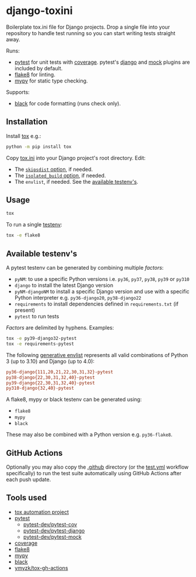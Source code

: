 # django-toxini

Boilerplate tox.ini file for Django projects. Drop a single file into your
repository to handle test running so you can start writing tests straight away.

Runs:
- [pytest](https://docs.pytest.org/en/latest/) for unit tests with
  [coverage](https://coverage.readthedocs.io/en/latest/). pytest's
  [django](https://github.com/pytest-dev/pytest-django/) and
  [mock](https://github.com/pytest-dev/pytest-mock/) plugins are included by
  default.
- [flake8](https://flake8.pycqa.org/en/latest/) for linting.
- [mypy](https://mypy.readthedocs.io/en/stable/) for static type checking.

Supports:
- [black](https://black.readthedocs.io/en/stable/) for code formatting
  (runs check only).

## Installation

Install [tox](https://tox.readthedocs.io/en/latest/install.html) e.g.:
```sh
python -m pip install tox
```

Copy [tox.ini](tox.ini) into your Django project's root directory. Edit:
- The [`skipsdist` option](tox.ini#L2), if needed.
- The [`isolated_build` option](tox.ini#L4), if needed.
- The `envlist`, if needed. See the [available testenv's](#available-testenvs).

## Usage
```sh
tox
```

To run a single [testenv](#available-testenvs):
```sh
tox -e flake8
```

## Available testenv's

A pytest testenv can be generated by combining multiple _factors_:
- `pyNM`: to use a specific Python versions i.e. `py36`, `py37`, `py38`, `py39`
  or `py310`
- `django` to install the latest Django version
- `pyNM-djangoNM` to install a specific Django version and use with a specific
  Python interpreter e.g. `py36-django20`, `py38-django22`
- `requirements` to install dependencies defined in `requirements.txt` (if
  present)
- `pytest` to run tests

_Factors_ are delimited by hyphens. Examples:
```sh
tox -e py39-django32-pytest
tox -e requirements-pytest
```

The following
[generative envlist](https://tox.wiki/en/latest/config.html#generating-environments-conditional-settings)
represents all valid combinations of Python 3 (up to 3.10) and Django (up to
4.0):
```ini
py36-django{111,20,21,22,30,31,32}-pytest
py38-django{22,30,31,32,40}-pytest
py39-django{22,30,31,32,40}-pytest
py310-django{32,40}-pytest
```

A flake8, mypy or black testenv can be generated using:
- `flake8`
- `mypy`
- `black`

These may also be combined with a Python version e.g. `py36-flake8`.

## GitHub Actions

Optionally you may also copy the [.github](.github) directory (or the
[test.yml]( .github/workflows/test.yml) workflow specifically) to run the test
suite automatically using GitHub Actions after each push update.

## Tools used

- [tox automation project](https://tox.readthedocs.io/en/latest/index.html)
- [pytest](https://docs.pytest.org/en/latest/)
  - [pytest-dev/pytest-cov](https://github.com/pytest-dev/pytest-cov)
  - [pytest-dev/pytest-django](https://github.com/pytest-dev/pytest-django/)
  - [pytest-dev/pytest-mock](https://github.com/pytest-dev/pytest-mock/)
- [coverage](https://coverage.readthedocs.io/en/latest/)
- [flake8](https://flake8.pycqa.org/en/latest/)
- [mypy](https://mypy.readthedocs.io/en/stable/)
- [black](https://black.readthedocs.io/en/stable/)
- [ymyzk/tox-gh-actions](https://github.com/ymyzk/tox-gh-actions)
